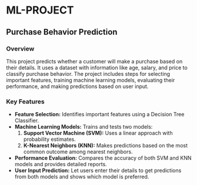 # ML-PROJECT

## Purchase Behavior Prediction

### Overview
This project predicts whether a customer will make a purchase based on their details. It uses a dataset with information like age, salary, and price to classify purchase behavior. The project includes steps for selecting important features, training machine learning models, evaluating their performance, and making predictions based on user input.

### Key Features
- **Feature Selection:** Identifies important features using a Decision Tree Classifier.
- **Machine Learning Models:** Trains and tests two models:
  1. **Support Vector Machine (SVM):** Uses a linear approach with probability estimates.
  2. **K-Nearest Neighbors (KNN):** Makes predictions based on the most common outcome among nearest neighbors.
- **Performance Evaluation:** Compares the accuracy of both SVM and KNN models and provides detailed reports.
- **User Input Prediction:** Let users enter their details to get predictions from both models and shows which model is preferred.
